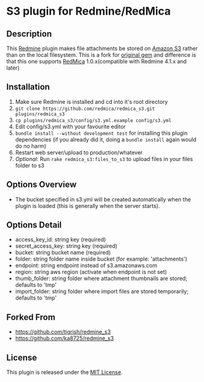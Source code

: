 # S3 plugin for Redmine/RedMica

## Description
This [Redmine](http://www.redmine.org) plugin makes file attachments be stored on [Amazon S3](http://aws.amazon.com/s3) rather than on the local filesystem. This is a fork for [original gem](http://github.com/tigrish/redmine_s3) and difference is that this one supports [RedMica](https://github.com/redmica/redmica) 1.0.x(compatible with Redmine 4.1.x and later)

## Installation
1. Make sure Redmine is installed and cd into it's root directory
2. `git clone https://github.com/redmica/redmica_s3.git plugins/redmica_s3`
3. `cp plugins/redmica_s3/config/s3.yml.example config/s3.yml`
4. Edit config/s3.yml with your favourite editor
5. `bundle install --without development test` for installing this plugin dependencies (if you already did it, doing a `bundle install` again would do no harm)
6. Restart web server/upload to production/whatever
7. *Optional*: Run `rake redmica_s3:files_to_s3` to upload files in your files folder to s3

## Options Overview
* The bucket specified in s3.yml will be created automatically when the plugin is loaded (this is generally when the server starts).

## Options Detail
* access_key_id: string key (required)
* secret_access_key: string key (required)
* bucket: string bucket name (required)
* folder: string folder name inside bucket (for example: 'attachments')
* endpoint: string endpoint instead of s3.amazonaws.com
* region: string aws region (activate when endpoint is not set)
* thumb_folder: string folder where attachment thumbnails are stored; defaults to 'tmp'
* import_folder: string folder where import files are stored temporarily; defaults to 'tmp'

## Forked From
* https://github.com/tigrish/redmine_s3
* https://github.com/ka8725/redmine_s3

## License
This plugin is released under the [MIT License](http://www.opensource.org/licenses/MIT).
